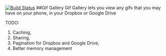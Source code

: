[![Build Status](https://travis-ci.org/jeremiahespinosa/gifgallery.svg?branch=master)](https://travis-ci.org/jeremiahespinosa/gifgallery)
##Gif Gallery
Gif Gallery lets you view any gifs that you may have on your phone, in your Dropbox or Google Drive

TODO:

1. Caching,
2. Sharing,
3. Pagination for Dropbox and Google Drive,
4. Better memory management
